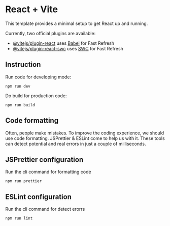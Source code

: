 # React + Vite

This template provides a minimal setup to get React up and running.

Currently, two official plugins are available:

- [@vitejs/plugin-react](https://github.com/vitejs/vite-plugin-react/blob/main/packages/plugin-react/README.md) uses [Babel](https://babeljs.io/) for Fast Refresh
- [@vitejs/plugin-react-swc](https://github.com/vitejs/vite-plugin-react-swc) uses [SWC](https://swc.rs/) for Fast Refresh

## Instruction

Run code for developing mode:

```
npm run dev
```

Do build for production code:

```
npm run build
```

## Code formatting

Often, people make mistakes. To improve the coding experience, we should use code formatting. JSPrettier & ESLint come to help us with it. These tools can detect potential and real errors in just a couple of milliseconds.

## JSPrettier configuration

Run the cli command for formatting code

```
npm run prettier
```

## ESLint configuration

Run the cli command for detect erorrs

```
npm run lint
```
